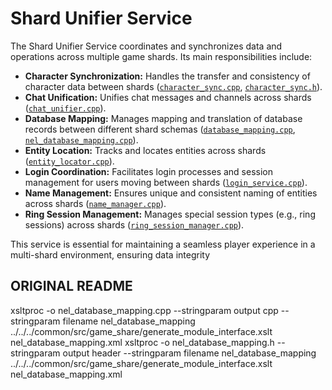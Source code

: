 # Shard Unifier Service

The Shard Unifier Service coordinates and synchronizes data and operations across multiple game shards. Its main responsibilities include:

- **Character Synchronization:** Handles the transfer and consistency of character data between shards ([`character_sync.cpp`](shard_unifier_service/character_sync.cpp), [`character_sync.h`](shard_unifier_service/character_sync.h)).
- **Chat Unification:** Unifies chat messages and channels across shards ([`chat_unifier.cpp`](shard_unifier_service/chat_unifier.cpp)).
- **Database Mapping:** Manages mapping and translation of database records between different shard schemas ([`database_mapping.cpp`](shard_unifier_service/database_mapping.cpp), [`nel_database_mapping.cpp`](shard_unifier_service/nel_database_mapping.cpp)).
- **Entity Location:** Tracks and locates entities across shards ([`entity_locator.cpp`](shard_unifier_service/entity_locator.cpp)).
- **Login Coordination:** Facilitates login processes and session management for users moving between shards ([`login_service.cpp`](shard_unifier_service/login_service.cpp)).
- **Name Management:** Ensures unique and consistent naming of entities across shards ([`name_manager.cpp`](shard_unifier_service/name_manager.cpp)).
- **Ring Session Management:** Manages special session types (e.g., ring sessions) across shards ([`ring_session_manager.cpp`](shard_unifier_service/ring_session_manager.cpp)).

This service is essential for maintaining a seamless player experience in a multi-shard environment, ensuring data integrity

## ORIGINAL README

xsltproc -o nel_database_mapping.cpp --stringparam output cpp --stringparam filename nel_database_mapping ../../../common/src/game_share/generate_module_interface.xslt nel_database_mapping.xml
xsltproc -o nel_database_mapping.h --stringparam output header --stringparam filename nel_database_mapping ../../../common/src/game_share/generate_module_interface.xslt nel_database_mapping.xml
